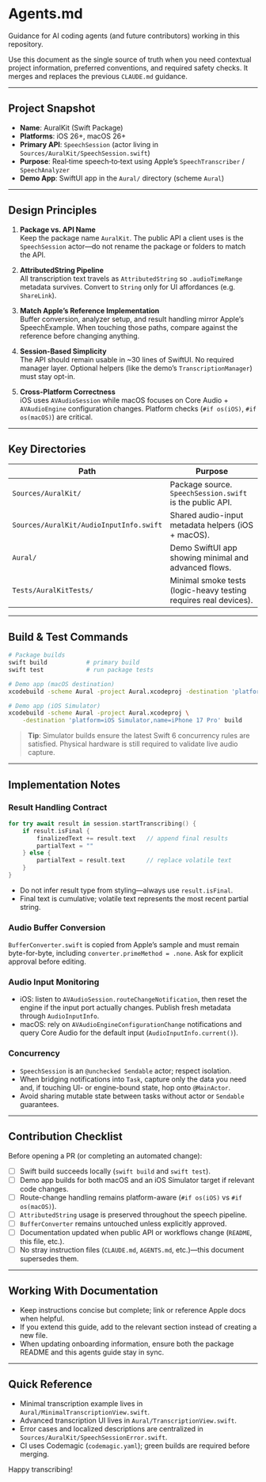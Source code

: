 # Agents.md

Guidance for AI coding agents (and future contributors) working in this repository.

Use this document as the single source of truth when you need contextual project
information, preferred conventions, and required safety checks. It merges and replaces
the previous `CLAUDE.md` guidance.

---

## Project Snapshot

- **Name**: AuralKit (Swift Package)
- **Platforms**: iOS 26+, macOS 26+
- **Primary API**: `SpeechSession` (actor living in `Sources/AuralKit/SpeechSession.swift`)
- **Purpose**: Real‑time speech‑to‑text using Apple’s `SpeechTranscriber` / `SpeechAnalyzer`
- **Demo App**: SwiftUI app in the `Aural/` directory (scheme `Aural`)

---

## Design Principles

1. **Package vs. API Name**  
   Keep the package name `AuralKit`. The public API a client uses is the `SpeechSession`
   actor—do not rename the package or folders to match the API.

2. **AttributedString Pipeline**  
   All transcription text travels as `AttributedString` so `.audioTimeRange` metadata
   survives. Convert to `String` only for UI affordances (e.g. `ShareLink`).

3. **Match Apple’s Reference Implementation**  
   Buffer conversion, analyzer setup, and result handling mirror Apple’s SpeechExample.
   When touching those paths, compare against the reference before changing anything.

4. **Session-Based Simplicity**  
   The API should remain usable in ~30 lines of SwiftUI. No required manager layer.
   Optional helpers (like the demo’s `TranscriptionManager`) must stay opt-in.

5. **Cross-Platform Correctness**  
   iOS uses `AVAudioSession` while macOS focuses on Core Audio + `AVAudioEngine`
   configuration changes. Platform checks (`#if os(iOS)`, `#if os(macOS)`) are critical.

---

## Key Directories

| Path                      | Purpose |
|---------------------------|---------|
| `Sources/AuralKit/`       | Package source. `SpeechSession.swift` is the public API. |
| `Sources/AuralKit/AudioInputInfo.swift` | Shared audio-input metadata helpers (iOS + macOS). |
| `Aural/`                  | Demo SwiftUI app showing minimal and advanced flows. |
| `Tests/AuralKitTests/`    | Minimal smoke tests (logic-heavy testing requires real devices). |

---

## Build & Test Commands

```bash
# Package builds
swift build           # primary build
swift test            # run package tests

# Demo app (macOS destination)
xcodebuild -scheme Aural -project Aural.xcodeproj -destination 'platform=macOS' build

# Demo app (iOS Simulator)
xcodebuild -scheme Aural -project Aural.xcodeproj \
    -destination 'platform=iOS Simulator,name=iPhone 17 Pro' build
```

> **Tip**: Simulator builds ensure the latest Swift 6 concurrency rules are satisfied.
> Physical hardware is still required to validate live audio capture.

---

## Implementation Notes

### Result Handling Contract

```swift
for try await result in session.startTranscribing() {
    if result.isFinal {
        finalizedText += result.text   // append final results
        partialText = ""
    } else {
        partialText = result.text      // replace volatile text
    }
}
```

- Do not infer result type from styling—always use `result.isFinal`.
- Final text is cumulative; volatile text represents the most recent partial string.

### Audio Buffer Conversion

`BufferConverter.swift` is copied from Apple’s sample and must remain byte-for-byte,
including `converter.primeMethod = .none`. Ask for explicit approval before editing.

### Audio Input Monitoring

- iOS: listen to `AVAudioSession.routeChangeNotification`, then reset the engine if the
  input port actually changes. Publish fresh metadata through `AudioInputInfo`.
- macOS: rely on `AVAudioEngineConfigurationChange` notifications and query Core Audio
  for the default input (`AudioInputInfo.current()`).

### Concurrency

- `SpeechSession` is an `@unchecked Sendable` actor; respect isolation.
- When bridging notifications into `Task`, capture only the data you need and, if
  touching UI- or engine-bound state, hop onto `@MainActor`.
- Avoid sharing mutable state between tasks without actor or `Sendable` guarantees.

---

## Contribution Checklist

Before opening a PR (or completing an automated change):

- [ ] Swift build succeeds locally (`swift build` and `swift test`).
- [ ] Demo app builds for both macOS and an iOS Simulator target if relevant code changes.
- [ ] Route-change handling remains platform-aware (`#if os(iOS)` vs `#if os(macOS)`).
- [ ] `AttributedString` usage is preserved throughout the speech pipeline.
- [ ] `BufferConverter` remains untouched unless explicitly approved.
- [ ] Documentation updated when public API or workflows change (`README`, this file, etc.).
- [ ] No stray instruction files (`CLAUDE.md`, `AGENTS.md`, etc.)—this document supersedes them.

---

## Working With Documentation

- Keep instructions concise but complete; link or reference Apple docs when helpful.
- If you extend this guide, add to the relevant section instead of creating a new file.
- When updating onboarding information, ensure both the package README and this agents
  guide stay in sync.

---

## Quick Reference

- Minimal transcription example lives in `Aural/MinimalTranscriptionView.swift`.
- Advanced transcription UI lives in `Aural/TranscriptionView.swift`.
- Error cases and localized descriptions are centralized in `Sources/AuralKit/SpeechSessionError.swift`.
- CI uses Codemagic (`codemagic.yaml`); green builds are required before merging.

Happy transcribing!

